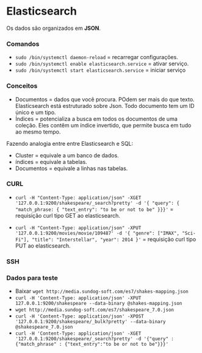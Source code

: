 # Elasticsearch

Os dados são organizados em **JSON**.

### Comandos
- `sudo /bin/systemctl daemon-reload` = recarregar configurações.
- `sudo /bin/systemctl enable elasticsearch.service` = ativar serviço.
- `sudo /bin/systemctl start elasticsearch.service` = iniciar serviço

### Conceitos
- Documentos = dados que você procura. POdem ser mais do que texto. Elasticsearch está estruturado sobre Json. Todo documento tem um ID único e um tipo.
- Índices = potencializa a busca em todos os documentos de uma coleção. Eles contêm um índice invertido, que permite busca em tudo ao mesmo tempo.

Fazendo analogia entre entre Elasticsearch e SQL:
- Cluster = equivale a um banco de dados.
- índices = equivale a tabelas.
- Documentos = equivale a linhas nas tabelas.

### CURL 
- `curl -H "Content-Type: application/json" -XGET '127.0.0.1:9200/shakespeare/_search?pretty' -d '{ "query": { "match_phrase: { "text_entry": "to be or not to be" }}}'` = requisição curl tipo GET ao elasticsearch.

- `curl -H "Content-Type: application/json" -XPUT '127.0.0.1:9200/movies/movie/109487' -d '{ "genre": ["IMAX", "Sci-Fi"], "title": "Interstellar", "year": 2014 }'` = requisição curl tipo PUT ao elasticsearch.

### SSH


### Dados para teste
- Baixar `wget http://media.sundog-soft.com/es7/shakes-mapping.json`
- `curl -H 'Content-Type: application/json' -XPUT 127.0.0.1:9200/shakespeare --data-binary @shakes-mapping.json`
- `wget http://media.sundog-soft.com/es7/shakespeare_7.0.json`
- `curl -H 'Content-Type: application/json' -XPOST '127.0.0.1:9200/shakespeare/_bulk?pretty' --data-binary @shakespeare_7.0.json`
- `curl -H 'Content-Type: application/json' -XGET '127.0.0.1:9200/shakespeare/_search?pretty' -d '{"query" : {"match_phrase" : {"text_entry":"to be or not to be"}}}'`